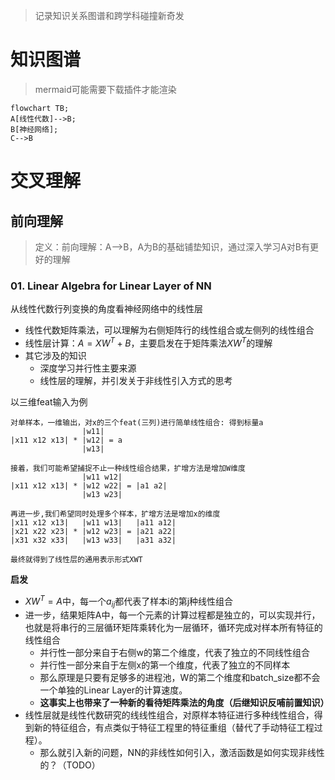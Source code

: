 > 记录知识关系图谱和跨学科碰撞新奇发
# 知识图谱
> mermaid可能需要下载插件才能渲染
```mermaid
flowchart TB;
A[线性代数]-->B;
B[神经网络];
C-->B
```

# 交叉理解

## 前向理解
> 定义：前向理解：A-->B，A为B的基础铺垫知识，通过深入学习A对B有更好的理解

### 01. Linear Algebra for Linear Layer of NN

从线性代数行列变换的角度看神经网络中的线性层

* 线性代数矩阵乘法，可以理解为右侧矩阵行的线性组合或左侧列的线性组合
* 线性层计算：$A = XW^T + B$，主要启发在于矩阵乘法$X W^T$的理解
* 其它涉及的知识
    * 深度学习并行性主要来源
    * 线性层的理解，并引发关于非线性引入方式的思考

以三维feat输入为例
```
对单样本，一维输出，对x的三个feat(三列)进行简单线性组合: 得到标量a
                |w11|
|x11 x12 x13| * |w12| = a
                |w13|

接着，我们可能希望捕捉不止一种线性组合结果，扩增方法是增加W维度
                |w11 w12|
|x11 x12 x13| * |w12 w22| = |a1 a2|
                |w13 w23|

再进一步,我们希望同时处理多个样本，扩增方法是增加x的维度
|x11 x12 x13|   |w11 w13|   |a11 a12|
|x21 x22 x23| * |w12 w23| = |a21 a22|
|x31 x32 x33|   |w13 w33|   |a31 a32|

最终就得到了线性层的通用表示形式XWT
```

**启发**
* $XW^T = A$中，每一个$a_{ij}$都代表了样本i的第j种线性组合
* 进一步，结果矩阵A中，每一个元素的计算过程都是独立的，可以实现并行，也就是将串行的三层循环矩阵乘转化为一层循环，循环完成对样本所有特征的线性组合
    * 并行性一部分来自于右侧w的第二个维度，代表了独立的不同线性组合
    * 并行性一部分来自于左侧x的第一个维度，代表了独立的不同样本
    * 那么原理是只要有足够多的进程池，W的第二个维度和batch_size都不会一个单独的Linear Layer的计算速度。
    * **这事实上也带来了一种新的看待矩阵乘法的角度（后继知识反哺前置知识）**
* 线性层就是线性代数研究的线线性组合，对原样本特征进行多种线性组合，得到新的特征组合，有点类似于特征工程里的特征重组（替代了手动特征工程过程）。
    * 那么就引入新的问题，NN的非线性如何引入，激活函数是如何实现非线性的？（TODO）
